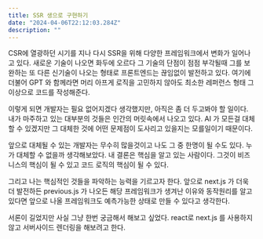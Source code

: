 ```yaml
---
title: SSR 생으로 구현하기
date: "2024-04-06T22:12:03.284Z"
description: ""
---
```


CSR에 열광하던 시기를 지나 다시 SSR을 위해 다양한 프레임워크에서 변화가 일어나고 있다.
새로운 기술이 나오면 화두에 오르다 그 기술의 단점이 점점 부각될때 그를 보완하는 또 다른 신기술이 나오는 형태로
프론트엔드는 끊임없이 발전하고 있다. 여기에 더불어 GPT 와 함께라면 머리 아프게 로직을 고민하지 않아도 최소한 레퍼런스 형태 그 이상으로 코드를 작성해준다.

이렇게 되면 개발자는 필요 없어지겠다 생각했지만, 아직은 좀 더 두고봐야 할 일이다.
내가 마주하고 있는 대부분의 것들은 인간의 머릿속에서 나오고 있다. AI 가 모든걸 대체할 수 있겠지만 그 대체한 것에 어떤 문제점이 도사리고 있을지는 모를일이기 때문이다.

앞으로 대체될 수 있는 개발자는 무수히 많을것이고 나도 그 중 한명이 될 수도 있다.
누가 대체할 수 없을까 생각해보았다. 내 결론은 핵심을 알고 있는 사람이다.
그것이 비즈니스의 핵심이 될 수 있고 코드 로직의 핵심이 될 수 있다.

그리고 나는 핵심적인 것들을 파악하는 능력을 기르고자 한다. 앞으로 next.js 가 더욱 더 발전하든 previous.js 가 나오든
해당 프레임워크가 생겨난 이유와 동작원리를 알고 있다면 앞으로 나올 프레임워크도 예측가능한 상태로 만들 수 있다고 생각한다.

서론이 길었지만 사실 그냥 한번 궁금해서 해보고 싶었다.
react로 next.js 를 사용하지 않고 서버사이드 렌더링을 해보려고 한다.

